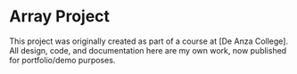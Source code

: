 # Array Project

This project was originally created as part of a course at [De Anza College].
All design, code, and documentation here are my own work, now published for portfolio/demo purposes.
